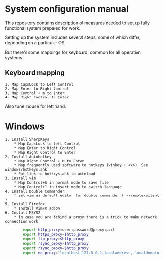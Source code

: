 # System configuration manual
This repository contains description of measures needed to
set up fully functional system prepared for work.

Setting up the system includes several steps,
some of which differ, depending on a particular OS.

But there's some mappings for keyboard,
common for all operation systems.

## Keyboard mapping
    1. Map CapsLock to Left Control
    2. Map Enter to Right Control
    3. Map Control + m to Enter
    4. Map Right Control to Enter

Also tune mouse for left hand.

# Windows
    1. Install SharpKeys
        * Map CapsLock to Left Control
        * Map Enter to Right Control
        * Map Right Control to Enter
    2. Install Autohotkey
        * Map Right Control + M to Enter
        * Map frequently used software to hotkeys (winkey + <x>). See windows/hotkeys.ahk
        * Put link to hotkeys.ahk to autoload
    3. Install vim
        * Map Control+S in normal mode to save file
        * Map Control+^ in insert mode to switch language
    4. Install Double Commander
        * set vim as default editor for double commander ( --remote-silent )
    5. Install Firefox
        * Install VimFX addon
    6. Install MSYS2
        * in case you are behind a proxy there is a trick to make network connection work
```bash
        export http_proxy=user:password@proxy:port
        export https_proxy=$http_proxy
        export ftp_proxy=$http_proxy
        export rsync_proxy=$http_proxy
        export rsync_proxy=$http_proxy
        export no_proxy="localhost,127.0.0.1,localaddress,.localdomain.com"

```
